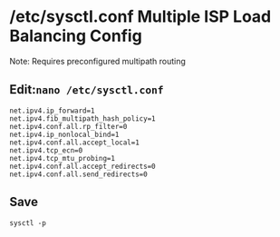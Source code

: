# /etc/sysctl.conf Multiple ISP Load Balancing Config

Note: Requires preconfigured multipath routing

## Edit:`nano /etc/sysctl.conf`
```
net.ipv4.ip_forward=1
net.ipv4.fib_multipath_hash_policy=1
net.ipv4.conf.all.rp_filter=0
net.ipv4.ip_nonlocal_bind=1
net.ipv4.conf.all.accept_local=1
net.ipv4.tcp_ecn=0
net.ipv4.tcp_mtu_probing=1
net.ipv4.conf.all.accept_redirects=0
net.ipv4.conf.all.send_redirects=0
```
## Save
```
sysctl -p
```
